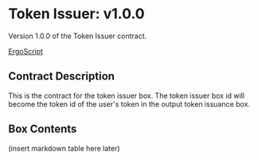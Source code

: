 # Token Issuer: v1.0.0

Version 1.0.0 of the Token Issuer contract.

[ErgoScript](location)

## Contract Description
This is the contract for the token issuer box. The token issuer box id will become the token id of the user's token in the output token issuance box.

## Box Contents
(insert markdown table here later)